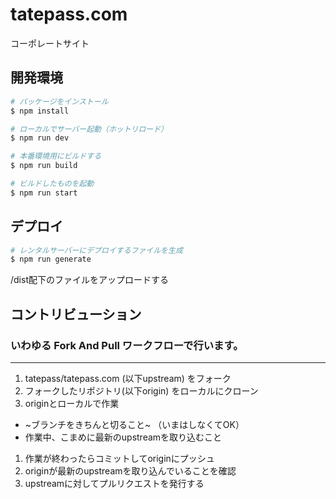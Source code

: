 # tatepass.com
コーポレートサイト

## 開発環境

``` bash
# パッケージをインストール
$ npm install

# ローカルでサーバー起動（ホットリロード）
$ npm run dev

# 本番環境用にビルドする
$ npm run build

# ビルドしたものを起動
$ npm run start
```

## デプロイ

``` bash
# レンタルサーバーにデプロイするファイルを生成
$ npm run generate
```
/dist配下のファイルをアップロードする  

## コントリビューション
### いわゆる Fork And Pull ワークフローで行います。
----

1. tatepass/tatepass.com (以下upstream) をフォーク
1. フォークしたリポジトリ(以下origin) をローカルにクローン
1. originとローカルで作業
  - ~ブランチをきちんと切ること~ （いまはしなくてOK）
  - 作業中、こまめに最新のupstreamを取り込むこと
1. 作業が終わったらコミットしてoriginにプッシュ
1. originが最新のupstreamを取り込んでいることを確認
1. upstreamに対してプルリクエストを発行する
